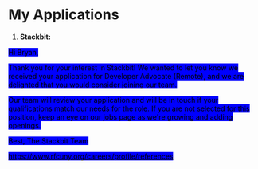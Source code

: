 # My Applications

1. **Stackbit:**

<mark style="background-color:blue;">Hi Bryan,</mark>

<mark style="background-color:blue;">Thank you for your interest in Stackbit! We wanted to let you know we received your application for Developer Advocate (Remote), and we are delighted that you would consider joining our team.</mark>

<mark style="background-color:blue;">Our team will review your application and will be in touch if your qualifications match our needs for the role. If you are not selected for this position, keep an eye on our jobs page as we're growing and adding openings.</mark>

<mark style="background-color:blue;">Best, The Stackbit Team</mark>

[<mark style="background-color:blue;">https://www.rfcuny.org/careers/profile/references</mark>](https://www.rfcuny.org/careers/profile/references)
